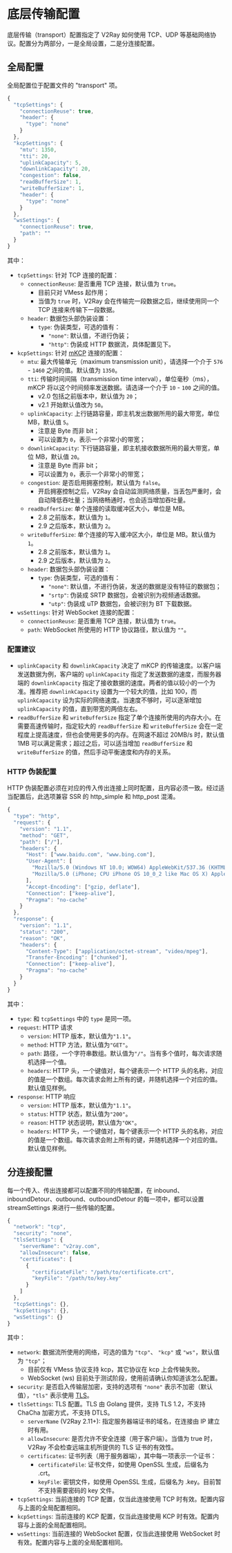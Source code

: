 # 底层传输配置

底层传输（transport）配置指定了 V2Ray 如何使用 TCP、UDP 等基础网络协议。配置分为两部分，一是全局设置，二是分连接配置。

## 全局配置

全局配置位于配置文件的 "transport" 项。

```javascript
{
  "tcpSettings": {
    "connectionReuse": true,
    "header": {
      "type": "none"
    }
  },
  "kcpSettings": {
    "mtu": 1350,
    "tti": 20,
    "uplinkCapacity": 5,
    "downlinkCapacity": 20,
    "congestion": false,
    "readBufferSize": 1,
    "writeBufferSize": 1,
    "header": {
      "type": "none"
    }
  },
  "wsSettings": {
    "connectionReuse": true,
    "path": ""
  }
}
```

其中：

* `tcpSettings`: 针对 TCP 连接的配置：
  * `connectionReuse`: 是否重用 TCP 连接，默认值为 `true`。
    * 目前只对 VMess 起作用；
    * 当值为 `true` 时，V2Ray 会在传输完一段数据之后，继续使用同一个 TCP 连接来传输下一段数据。
  * `header`: 数据包头部伪装设置：
    * `type`: 伪装类型，可选的值有：
      * `"none"`: 默认值，不进行伪装；
      * `"http"`: 伪装成 HTTP 数据流，具体配置见下。
* `kcpSettings`: 针对 [mKCP](../chapter_03/kcp.md) 连接的配置：
  * `mtu`: 最大传输单元（maximum transmission unit），请选择一个介于 `576` - `1460` 之间的值。默认值为 `1350`。
  * `tti`: 传输时间间隔（transmission time interval），单位毫秒（ms），mKCP 将以这个时间频率发送数据。请选译一个介于 `10` - `100` 之间的值。
    * v2.0 包括之前版本中，默认值为 `20`；
    * v2.1 开始默认值改为 `50`。
  * `uplinkCapacity`: 上行链路容量，即主机发出数据所用的最大带宽，单位 MB，默认值 `5`。
    * 注意是 Byte 而非 bit；
    * 可以设置为 `0`，表示一个非常小的带宽；
  * `downlinkCapacity`: 下行链路容量，即主机接收数据所用的最大带宽，单位 MB，默认值 `20`。
    * 注意是 Byte 而非 bit；
    * 可以设置为 `0`，表示一个非常小的带宽；
  * `congestion`: 是否启用拥塞控制，默认值为 `false`。
    * 开启拥塞控制之后，V2Ray 会自动监测网络质量，当丢包严重时，会自动降低吞吐量；当网络畅通时，也会适当增加吞吐量。
  * `readBufferSize`: 单个连接的读取缓冲区大小，单位是 MB。
    * 2.8 之前版本，默认值为 `1`。
    * 2.9 之后版本，默认值为 `2`。
  * `writeBufferSize`: 单个连接的写入缓冲区大小，单位是 MB。默认值为 `1`。
    * 2.8 之前版本，默认值为 `1`。
    * 2.9 之后版本，默认值为 `2`。
  * `header`: 数据包头部伪装设置：
    * `type`: 伪装类型，可选的值有：
      * `"none"`: 默认值，不进行伪装，发送的数据是没有特征的数据包；
      * `"srtp"`: 伪装成 SRTP 数据包，会被识别为视频通话数据。
      * `"utp"`: 伪装成 uTP 数据包，会被识别为 BT 下载数据。
* `wsSettings`: 针对 WebSocket 连接的配置：
  * `connectionReuse`: 是否重用 TCP 连接，默认值为 `true`。
  * `path`: WebSocket 所使用的 HTTP 协议路径，默认值为 `""`。

### 配置建议

* `uplinkCapacity` 和 `downlinkCapacity` 决定了 mKCP 的传输速度。以客户端发送数据为例，客户端的 `uplinkCapacity` 指定了发送数据的速度，而服务器端的 `downlinkCapacity` 指定了接收数据的速度。两者的值以较小的一个为准。推荐把 `downlinkCapacity` 设置为一个较大的值，比如 100，而 `uplinkCapacity` 设为实际的网络速度。当速度不够时，可以逐渐增加 `uplinkCapacity` 的值，直到带宽的两倍左右。
* `readBufferSize` 和 `writeBufferSize` 指定了单个连接所使用的内存大小。在需要高速传输时，指定较大的 `readBufferSize` 和 `writeBufferSize` 会在一定程度上提高速度，但也会使用更多的内存。在网速不超过 20MB/s 时，默认值 1MB 可以满足需求；超过之后，可以适当增加 `readBufferSize` 和 `writeBufferSize` 的值，然后手动平衡速度和内存的关系。

### HTTP 伪装配置

HTTP 伪装配置必须在对应的传入传出连接上同时配置，且内容必须一致。经过适当配置后，此选项兼容 SSR 的 http\_simple 和 http\_post 混淆。

```javascript
{
  "type": "http",
  "request": {
    "version": "1.1",
    "method": "GET",
    "path": ["/"],
    "headers": {
      "Host": ["www.baidu.com", "www.bing.com"],
      "User-Agent": [
        "Mozilla/5.0 (Windows NT 10.0; WOW64) AppleWebKit/537.36 (KHTML, like Gecko) Chrome/53.0.2785.143 Safari/537.36",
        "Mozilla/5.0 (iPhone; CPU iPhone OS 10_0_2 like Mac OS X) AppleWebKit/601.1 (KHTML, like Gecko) CriOS/53.0.2785.109 Mobile/14A456 Safari/601.1.46"
      ],
      "Accept-Encoding": ["gzip, deflate"],
      "Connection": ["keep-alive"],
      "Pragma": "no-cache"
    }
  },
  "response": {
    "version": "1.1",
    "status": "200",
    "reason": "OK",
    "headers": {
      "Content-Type": ["application/octet-stream", "video/mpeg"],
      "Transfer-Encoding": ["chunked"],
      "Connection": ["keep-alive"],
      "Pragma": "no-cache"
    }
  }
}
```

其中：

* `type`: 和 `tcpSettings` 中的 `type` 是同一项。
* `request`: HTTP 请求
  * `version`: HTTP 版本，默认值为`"1.1"`。
  * `method`: HTTP 方法，默认值为`"GET"`。
  * `path`: 路径，一个字符串数组。默认值为`"/"`。当有多个值时，每次请求随机选择一个值。
  * `headers`: HTTP 头，一个键值对，每个键表示一个 HTTP 头的名称，对应的值是一个数组。每次请求会附上所有的键，并随机选择一个对应的值。默认值见样例。
* `response`: HTTP 响应
  * `version`: HTTP 版本，默认值为`"1.1"`。
  * `status`: HTTP 状态，默认值为`"200"`。
  * `reason`: HTTP 状态说明，默认值为`"OK"`。
  * `headers`: HTTP 头，一个键值对，每个键表示一个 HTTP 头的名称，对应的值是一个数组。每次请求会附上所有的键，并随机选择一个对应的值。默认值见样例。

## 分连接配置

每一个传入、传出连接都可以配置不同的传输配置，在 inbound、inboundDetour、outbound、outboundDetour 的每一项中，都可以设置 streamSettings 来进行一些传输的配置。

```javascript
{
  "network": "tcp",
  "security": "none",
  "tlsSettings": {
    "serverName": "v2ray.com",
    "allowInsecure": false,
    "certificates": [
      {
        "certificateFile": "/path/to/certificate.crt",
        "keyFile": "/path/to/key.key"
      }
    ]
  },
  "tcpSettings": {},
  "kcpSettings": {},
  "wsSettings": {}
}
```

其中：

* `network`: 数据流所使用的网络，可选的值为 `"tcp"`、 `"kcp"` 或 `"ws"`，默认值为 `"tcp"`；
  * 目前仅有 VMess 协议支持 kcp，其它协议在 kcp 上会传输失败。
  * WebSocket (ws) 目前处于测试阶段，使用前请确认你知道该怎么配置。
* `security`: 是否启入传输层加密，支持的选项有 `"none"` 表示不加密（默认值），`"tls"` 表示使用 [TLS](https://en.wikipedia.org/wiki/Transport_Layer_Security)。
* `tlsSettings`: TLS 配置。TLS 由 Golang 提供，支持 TLS 1.2，不支持 ChaCha 加密方式，不支持 DTLS。
  * `serverName` (V2Ray 2.11+): 指定服务器端证书的域名，在连接由 IP 建立时有用。
  * `allowInsecure`: 是否允许不安全连接（用于客户端）。当值为 true 时，V2Ray 不会检查远端主机所提供的 TLS 证书的有效性。
  * `certificates`: 证书列表（用于服务器端），其中每一项表示一个证书：
    * `certificateFile`: 证书文件，如使用 OpenSSL 生成，后缀名为 .crt。
    * `keyFile`: 密钥文件，如使用 OpenSSL 生成，后缀名为 .key。目前暂不支持需要密码的 key 文件。
* `tcpSettings`: 当前连接的 TCP 配置，仅当此连接使用 TCP 时有效。配置内容与上面的全局配置相同。
* `kcpSettings`: 当前连接的 KCP 配置，仅当此连接使用 KCP 时有效。配置内容与上面的全局配置相同。
* `wsSettings`: 当前连接的 WebSocket 配置，仅当此连接使用 WebSocket 时有效。配置内容与上面的全局配置相同。
